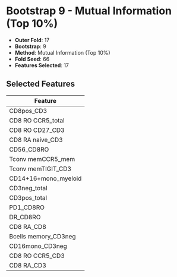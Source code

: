 # Bootstrap 9 - Mutual Information (Top 10%)

- **Outer Fold**: 17
- **Bootstrap**: 9
- **Method**: Mutual Information (Top 10%)
- **Fold Seed**: 66
- **Features Selected**: 17

## Selected Features

| Feature |
|---------|
| CD8pos_CD3 |
| CD8 RO CCR5_total |
| CD8 RO CD27_CD3 |
| CD8 RA naive_CD3 |
| CD56_CD8RO |
| Tconv memCCR5_mem |
| Tconv memTIGIT_CD3 |
| CD14+16+mono_myeloid |
| CD3neg_total |
| CD3pos_total |
| PD1_CD8RO |
| DR_CD8RO |
| CD8 RA_CD8 |
| Bcells memory_CD3neg |
| CD16mono_CD3neg |
| CD8 RO CCR5_CD3 |
| CD8 RA_CD3 |
